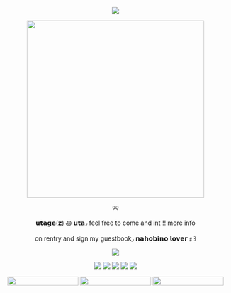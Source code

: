 <p align="center">
<img src="https://64.media.tumblr.com/b8d52c080eccf13a4be229f51621f83d/2c657d87af175c12-f9/s400x600/2e96be0d0d4d10af5bde35735963904c1f086a9e.pnj">
</p>
<p align="center">
<img width="400" height="400" src="https://64.media.tumblr.com/c4a60c878baa14de20a4e09e12271d2e/2c657d87af175c12-1a/s500x750/aadc35408624b1fd9bccff4870bd52137adcf657.pnj">
</p>
<p align="center" >
୨୧
<p align="center" >
  𝘂𝘁𝗮𝗴𝗲(𝘇) ꩜ 𝘂𝘁𝗮◞ feel free to come and int !! more info </p> <p align="center" >on rentry and sign my guestbook◞ 𝗻𝗮𝗵𝗼𝗯𝗶𝗻𝗼 𝗹𝗼𝘃𝗲𝗿﹟꒱
 
  
<p align="center">
<img src="https://64.media.tumblr.com/52a8d4f65b36ce3d99e4de2272949de3/2c657d87af175c12-3c/s400x600/19949a809ac6907a9964e9b5950baea479ab4460.pnj"> </p>

<p align="center">

<img src="https://images-wixmp-ed30a86b8c4ca887773594c2.wixmp.com/f/2aed799a-10d8-43f9-bcba-58527ccdb199/dgh6dgx-1236d481-3da0-4a95-99fb-332c71d16d7f.png/v1/fill/w_97,h_57/fear_and_hunger_stamp_by_daydreamhyena_dgh6dgx-fullview.png?token=eyJ0eXAiOiJKV1QiLCJhbGciOiJIUzI1NiJ9.eyJzdWIiOiJ1cm46YXBwOjdlMGQxODg5ODIyNjQzNzNhNWYwZDQxNWVhMGQyNmUwIiwiaXNzIjoidXJuOmFwcDo3ZTBkMTg4OTgyMjY0MzczYTVmMGQ0MTVlYTBkMjZlMCIsIm9iaiI6W1t7ImhlaWdodCI6Ijw9NTciLCJwYXRoIjoiXC9mXC8yYWVkNzk5YS0xMGQ4LTQzZjktYmNiYS01ODUyN2NjZGIxOTlcL2RnaDZkZ3gtMTIzNmQ0ODEtM2RhMC00YTk1LTk5ZmItMzMyYzcxZDE2ZDdmLnBuZyIsIndpZHRoIjoiPD05NyJ9XV0sImF1ZCI6WyJ1cm46c2VydmljZTppbWFnZS5vcGVyYXRpb25zIl19.rWgERA4TZbSHY2MPDGB_Qitt9HiG7dK6iZJBYK-thKQ"> 
<img src="https://images-wixmp-ed30a86b8c4ca887773594c2.wixmp.com/f/a8285265-1d77-434c-a517-c09b60695ce7/dbic4zn-dcf7eec4-5c0e-4db8-9ec3-087890ef213f.png?token=eyJ0eXAiOiJKV1QiLCJhbGciOiJIUzI1NiJ9.eyJzdWIiOiJ1cm46YXBwOjdlMGQxODg5ODIyNjQzNzNhNWYwZDQxNWVhMGQyNmUwIiwiaXNzIjoidXJuOmFwcDo3ZTBkMTg4OTgyMjY0MzczYTVmMGQ0MTVlYTBkMjZlMCIsIm9iaiI6W1t7InBhdGgiOiJcL2ZcL2E4Mjg1MjY1LTFkNzctNDM0Yy1hNTE3LWMwOWI2MDY5NWNlN1wvZGJpYzR6bi1kY2Y3ZWVjNC01YzBlLTRkYjgtOWVjMy0wODc4OTBlZjIxM2YucG5nIn1dXSwiYXVkIjpbInVybjpzZXJ2aWNlOmZpbGUuZG93bmxvYWQiXX0.ym72rnj7H0s0caTJPCX-SLJwKLZsQ2jcbJS5ruGbq8Y"> 
<img src="https://images-wixmp-ed30a86b8c4ca887773594c2.wixmp.com/f/f6595ca1-d817-4238-9d85-59326be6c7ef/d6l44rn-aea72ee2-8e30-4a0f-b236-c8a86577b9c3.png/v1/fill/w_99,h_56/dmc_devil_may_cry_logo__stamp_by_gian_vector__ns__by_artgian_d6l44rn-fullview.png?token=eyJ0eXAiOiJKV1QiLCJhbGciOiJIUzI1NiJ9.eyJzdWIiOiJ1cm46YXBwOjdlMGQxODg5ODIyNjQzNzNhNWYwZDQxNWVhMGQyNmUwIiwiaXNzIjoidXJuOmFwcDo3ZTBkMTg4OTgyMjY0MzczYTVmMGQ0MTVlYTBkMjZlMCIsIm9iaiI6W1t7ImhlaWdodCI6Ijw9NTYiLCJwYXRoIjoiXC9mXC9mNjU5NWNhMS1kODE3LTQyMzgtOWQ4NS01OTMyNmJlNmM3ZWZcL2Q2bDQ0cm4tYWVhNzJlZTItOGUzMC00YTBmLWIyMzYtYzhhODY1NzdiOWMzLnBuZyIsIndpZHRoIjoiPD05OSJ9XV0sImF1ZCI6WyJ1cm46c2VydmljZTppbWFnZS5vcGVyYXRpb25zIl19.dJV8YEyZZ_H2rp4NTKxApYz6motPlTWENNFSaLPhhCM">
<img src="https://images-wixmp-ed30a86b8c4ca887773594c2.wixmp.com/f/8e5529be-512d-4e18-acdf-578b76fc73f3/d1kn5f5-cb289911-2f52-4f9d-9202-c18a736dd4d9.gif?token=eyJ0eXAiOiJKV1QiLCJhbGciOiJIUzI1NiJ9.eyJzdWIiOiJ1cm46YXBwOjdlMGQxODg5ODIyNjQzNzNhNWYwZDQxNWVhMGQyNmUwIiwiaXNzIjoidXJuOmFwcDo3ZTBkMTg4OTgyMjY0MzczYTVmMGQ0MTVlYTBkMjZlMCIsIm9iaiI6W1t7InBhdGgiOiJcL2ZcLzhlNTUyOWJlLTUxMmQtNGUxOC1hY2RmLTU3OGI3NmZjNzNmM1wvZDFrbjVmNS1jYjI4OTkxMS0yZjUyLTRmOWQtOTIwMi1jMThhNzM2ZGQ0ZDkuZ2lmIn1dXSwiYXVkIjpbInVybjpzZXJ2aWNlOmZpbGUuZG93bmxvYWQiXX0.0pzAUdKeV1ppzTI_9n3A05Y4nCINGpH95em-HriGhe4">
<img src="https://images-wixmp-ed30a86b8c4ca887773594c2.wixmp.com/f/fc28c296-fedb-45a6-952f-5a9d6cca7e90/d2e37w7-8573b4fb-24d6-4b61-aba8-2135788cf088.gif?token=eyJ0eXAiOiJKV1QiLCJhbGciOiJIUzI1NiJ9.eyJzdWIiOiJ1cm46YXBwOjdlMGQxODg5ODIyNjQzNzNhNWYwZDQxNWVhMGQyNmUwIiwiaXNzIjoidXJuOmFwcDo3ZTBkMTg4OTgyMjY0MzczYTVmMGQ0MTVlYTBkMjZlMCIsIm9iaiI6W1t7InBhdGgiOiJcL2ZcL2ZjMjhjMjk2LWZlZGItNDVhNi05NTJmLTVhOWQ2Y2NhN2U5MFwvZDJlMzd3Ny04NTczYjRmYi0yNGQ2LTRiNjEtYWJhOC0yMTM1Nzg4Y2YwODguZ2lmIn1dXSwiYXVkIjpbInVybjpzZXJ2aWNlOmZpbGUuZG93bmxvYWQiXX0.Fi0EazvpioZZDe-VQ2AhWG5QbXlTSt75WfILZ_H4bdA">

<p align="center">
<img src="https://64.media.tumblr.com/4dcc7d41f8564d8f2fd1e992a7302a5b/d6d2531e3b3377b9-22/s250x400/08f871138ac38d47f18015412d5eef4c63fb0b72.gifv" width=160 height =20>
<img src="https://64.media.tumblr.com/e72fafdb68a799f83acd25acb23c8361/d8671372778eaf5b-79/s250x400/307e10e4556b04dda08987cce96a67771bd2ad37.gifv" width=160 height =20>
<img src="https://64.media.tumblr.com/e6687ec76be57803f6aee8b8e3217615/b32fbbd25543851a-2a/s250x400/4093456cdf8cd07c394219025f59949cb2b09393.gifv" width=160 height =20>


